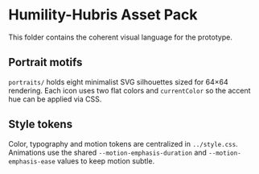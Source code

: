 # Humility-Hubris Asset Pack

This folder contains the coherent visual language for the prototype.

## Portrait motifs

`portraits/` holds eight minimalist SVG silhouettes sized for 64×64 rendering.
Each icon uses two flat colors and `currentColor` so the accent hue can be
applied via CSS.

## Style tokens

Color, typography and motion tokens are centralized in `../style.css`.
Animations use the shared `--motion-emphasis-duration` and
`--motion-emphasis-ease` values to keep motion subtle.
